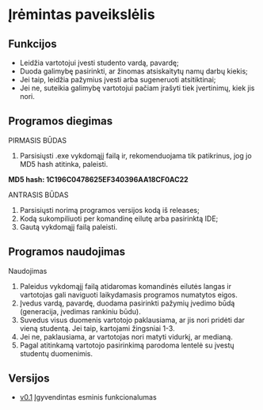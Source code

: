 # Įrėmintas paveikslėlis

## Funkcijos
* Leidžia vartotojui įvesti studento vardą, pavardę;
* Duoda galimybę pasirinkti, ar žinomas atsiskaitytų namų darbų kiekis;
* Jei taip, leidžia pažymius įvesti arba sugeneruoti atsitiktinai;
* Jei ne, suteikia galimybę vartotojui pačiam įrašyti tiek įvertinimų, kiek jis nori.

## Programos diegimas
PIRMASIS BŪDAS
1. Parsisiųsti .exe vykdomąjį failą ir, rekomenduojama tik patikrinus, jog jo MD5 hash atitinka, paleisti.

**MD5 hash: 1C196C0478625EF340396AA18CF0AC22**

ANTRASIS BŪDAS
1. Parsisiųsti norimą programos versijos kodą iš releases;
2. Kodą sukompiliuoti per komandinę eilutę arba pasirinktą IDE;
3. Gautą vykdomąjį failą paleisti.
	
## Programos naudojimas
Naudojimas
1. Paleidus vykdomąjį failą atidaromas komandinės eilutės langas ir vartotojas gali naviguoti laikydamasis programos numatytos eigos.
2. Įvedus vardą, pavardę, duodama pasirinkti pažymių įvedimo būdą (generacija, įvedimas rankiniu būdu).
3. Suvedus visus duomenis vartotojo paklausiama, ar jis nori pridėti dar vieną studentą. Jei taip, kartojami žingsniai 1-3.
4. Jei ne, paklausiama, ar vartotojas nori matyti vidurkį, ar medianą.
5. Pagal atitinkamą vartotojo pasirinkimą parodoma lentelė su įvestų studentų duomenimis.
	
## Versijos
* [v0.1](https://github.com/gustaz/Pazymys-skaiciuokle/releases/tag/v0.1) Įgyvendintas esminis funkcionalumas
